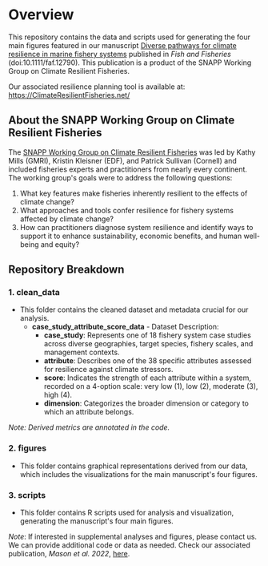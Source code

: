 

# Overview 

This repository contains the data and scripts used for generating the four main figures featured in our manuscript [Diverse pathways for climate resilience in marine fishery  systems](https://doi.org/10.1111/faf.12790) published in _Fish and Fisheries_ (doi:10.1111/faf.12790). This publication is a product of the SNAPP Working Group on Climate Resilient Fisheries. 

Our associated resilience planning tool is available at: https://ClimateResilientFisheries.net/

## About the SNAPP Working Group on Climate Resilient Fisheries

The [SNAPP Working Group on Climate Resilient Fisheries](https://snappartnership.net/teams/climate-resilient-fisheries/) was led by Kathy Mills (GMRI), Kristin Kleisner (EDF), and Patrick Sullivan (Cornell) and included fisheries experts and practitioners from nearly every continent. The working group's goals were to address the following questions:

1. What key features make fisheries inherently resilient to the effects of climate change?
2. What approaches and tools confer resilience for fishery systems affected by climate change?
3. How can practitioners diagnose system resilience and identify ways to support it to enhance sustainability, economic benefits, and human well-being and equity?

## Repository Breakdown

### 1. clean_data
- This folder contains the cleaned dataset and metadata crucial for our analysis.
   - **case_study_attribute_score_data** - Dataset Description:
     - **case_study**: Represents one of 18 fishery system case studies across diverse geographies, target species, fishery scales, and management contexts.
     - **attribute**: Describes one of the 38 specific attributes assessed for resilience against climate stressors.
     - **score**: Indicates the strength of each attribute within a system, recorded on a 4-option scale: very low (1), low (2), moderate (3), high (4).
     - **dimension**: Categorizes the broader dimension or category to which an attribute belongs.

*Note: Derived metrics are annotated in the code.*

### 2. figures
- This folder contains graphical representations derived from our data, which includes the visualizations for the main manuscript's four figures.

### 3. scripts
- This folder contains R scripts used for analysis and visualization, generating the manuscript's four main figures.

*Note*: If interested in supplemental analyses and figures, please contact us. We can provide additional code or data as needed. Check our associated publication, *Mason et al. 2022*, [here](https://doi.org/10.1111/faf.12630).
